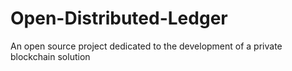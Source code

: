 # Open-Distributed-Ledger
An open source project dedicated to the development of a private blockchain solution
